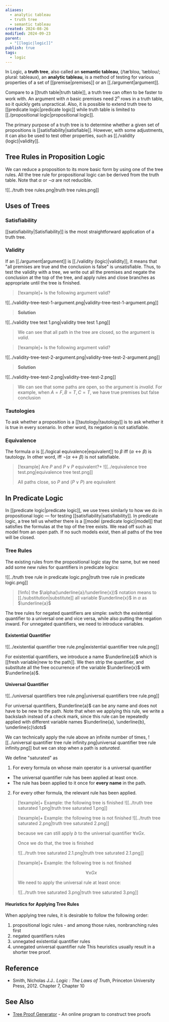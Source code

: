 ```yaml
---
aliases:
  - analytic tableau
  - truth tree
  - semantic tableau
created: 2024-08-26
modified: 2024-09-23
parent:
  - "[[logic|logic]]"
publish: true
tags:
  - logic
---
```


In Logic, a **truth tree**, also called an **semantic tableau**, (/tæˈbloʊ, ˈtæbloʊ/; plural: tableaux), an **analytic tableau**, is a method of testing for various properties of a set of [[premise|premises]] or an [[./argument|argument]].

Compare to a [[truth table|truth table]], a truth tree can often to be faster to work with. An argument with $n$ basic premises need $2^n$ rows in a truth table, so it quickly gets unpractical. Also, it is possible to extend truth tree to [[predicate logic|predicate logic]] while truth table is limited to [[./propositional logic|propositional logic]].

The primary purpose of a truth tree is to determine whether a given set of propositions is [[satisfiability|satisfiable]]. However, with some adjustments, it can also be used to test other properties, such as [[./validity (logic)|validity]].

## Tree Rules in Proposition Logic
We can reduce a proposition to its more basic form by using one of the tree rules. All the tree rule for propositional logic can be derived from the truth table. Note that $\alpha$ or $\neg \alpha$ are not reducible.

![[../truth tree rules.png|truth tree rules.png]]

## Uses of Trees
### Satisfiability
[[satisfiability|Satisfiability]] is the most straightforward application of a truth tree.

### Validity
If an [[./argument|argument]] is [[./validity (logic)|validity]], it means that "all premises are true and the conclusion is false" is unsatisfiable. Thus, to test the validity with a tree, we write out all the premises and negate the conclusion at the top of the tree, and apply rules and close branches as appropriate until the tree is finished.

> [!example]+
> Is the following argument valid?
> 
![[../validity-tree-test-1-argument.png|validity-tree-test-1-argument.png]]
>
> **Solution**
> 
![[../validity tree test 1.png|validity tree test 1.png]]
>
> We can see that all path in the tree are closed, so the argument is *valid*.

> [!example]+
> Is the following argument valid?
> 
![[../validity-tree-test-2-argument.png|validity-tree-test-2-argument.png]]
>
> **Solution**
> 
![[../validity-tree-test-2.png|validity-tree-test-2.png]]
>
> We can see that some paths are open, so the argument is *invalid*.
> For example, when $A = F, B = T, C = T$, we have true premises but false conclusion
### Tautologies
To ask whether a proposition is a [[tautology|tautology]] is to ask whether it is true in every scenario. In other word, its negation is not satisfiable.

### Equivalence
The formula $\alpha$ is [[./logical equivalence|equivalent]] to $\beta$ iff $(\alpha \leftrightarrow \beta)$ is tautology. In other word, iff $\neg (\alpha \leftrightarrow \beta)$ is not satisfiable.
> [!example] Are $P$ and $P \lor P$ equivalent?+
> ![[../equivalence tree test.png|equivalence tree test.png]]
> 
> All paths close, so $P$ and $(P \lor P)$ are equivalent

## In Predicate Logic

In [[predicate logic|predicate logic]], we use trees similarly to how we do in propositional logic — for testing [[satisfiability|satisfiability]]. In predicate logic, a tree tell us whether there is a [[model (predicate logic)|model]] that satisfies the formulas at the top of the tree exists. We read off such as model from an open path. If no such models exist, then all paths of the tree will be closed.

### Tree Rules

The existing rules from the propositional logic stay the same, but we need add some new rules for quantifiers in predicate logics:

![[../truth tree rule in predicate logic.png|truth tree rule in predicate logic.png]]

> [!info] the $\alpha(\underline{a}/\underline{x})$ notation means to [[./substitution|substitute]] all variable $\underline{x}$ in $\alpha$ as $\underline{a}$

The tree rules for negated quantifiers are simple: switch the existential quantifier to a universal one and vice versa, while also putting the negation inward. For unnegated quantifiers, we need to introduce variables.

#### Existential Quantifier
![[../existential quantifier tree rule.png|existential quantifier tree rule.png]]

For existential quantifiers, we introduce a name $\underline{a}$ which is [[fresh variable|new to the path]]. We then strip the quantifier, and substitute all the free occurrence of the variable $\underline{x}$ with $\underline{a}$.

#### Universal Quantifier
![[../universal quantifiers tree rule.png|universal quantifiers tree rule.png]]

For universal quantifiers, $\underline{a}$ can be any name and does not have to be new to the path. Note that when we applying this rule, we write a backslash instead of a check mark, since this rule can be repeatedly applied with different variable names  $\underline{a}, \underline{b}, \underline{c}\dots$

We can technically apply the rule above an infinite number of times,
![[../universal quantifier tree rule infinity.png|universal quantifier tree rule infinity.png]]
but we can stop when a path is _saturated_.

We define "saturated" as
1. For every formula on whose main operator is a universal quantifier
  - The universal quantifier rule has been applied at least once.
  - The rule has been applied to it once for **every name** in the path.
2. For every other formula, the relevant rule has been applied.

> [!example]+ Example: the following tree is finished
> ![[../truth tree saturated 1.png|truth tree saturated 1.png]]

> [!example]+ Example: the following tree is not finished
> ![[../truth tree saturated 2.png|truth tree saturated 2.png]]
> 
> because we can still apply $b$ to the universal quantifier $\forall x G x$.
> 
> Once we do that, the tree is finished
> 
> ![[../truth tree saturated 2.1.png|truth tree saturated 2.1.png]]

> [!example]+ Example: the following tree is not finished
> 
> $$\forall x G x$$
> 
> We need to apply the universal rule at least once:
> 
> ![[../truth tree saturated 3.png|truth tree saturated 3.png]]

#### Heuristics for Applying Tree Rules
When applying tree rules, it is desirable to follow the following order:
1. propositional logic rules - and among those rules, nonbranching rules first
2. negated quantifiers rules
3. unnegated existential quantifier rules
4. unnegated universal quantifier rule
This heuristics usually result in a shorter tree proof.

## Reference
- Smith, Nicholas J.J.. _Logic : The Laws of Truth_, Princeton University Press, 2012. Chapter 7, Chapter 10

## See Also
- [Tree Proof Generator](https://www.umsu.de/trees/) - An online program to construct tree proofs